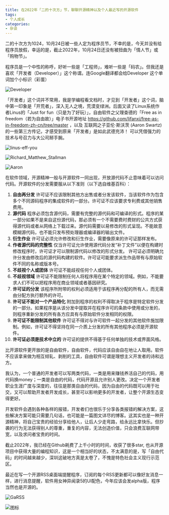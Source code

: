 ```yaml
---
title: 在2022年「二的十次方」节，聊聊开源精神以及个人最近写的开源软件
tags:
- 个人成长
categories:
- 杂谈
---
```


二的十次方为1024，10月24日被一些人定为程序员节，不幸的是，今天并没有给程序员放假，幸运的是，截止2022年，10月24日还没有被扭曲为「情人节」或「购物节」。

程序员是一个中性的称呼，好听一些是「工程师」，难听一些是「码农」。但我还是喜欢「开发者（Developer）」这个称谓。连Google翻译都会给Developer 这个单词加个小标识（彩蛋）

![Developer](https://cdn.fangyuanxiaozhan.com/assets/16666069253741YJ6fm5H.png)

「开发者」这个词并不常用，我是学编程看文档时，才见到「开发者」这个词，脑中第一印象是「开荒者」，深入无人之境，荒漠变绿洲。后面又读了Linux系统作者Linus的「Just for fun（只是为了好玩）」，自由软件之父理查德的「Free as in freedom（若为自由故）」电子书开源地址 https://github.com/lifanxi/free-as-in-freedom-zh-cn/tree/master ，以及 互联网之子亚伦·斯沃茨 (Aaron Swartz) 的一些第三方传记，才感受到原来「开发者」是如此武德充沛！ 可以凭借强力的技术与号召力与大公司掰手腕。

![linus-eff-you](https://cdn.fangyuanxiaozhan.com/assets/1666608469859ky3YZe84.jpeg)

![Richard_Matthew_Stallman](https://cdn.fangyuanxiaozhan.com/assets/1666608324497zM780t45.jpeg)

![Aaron](https://cdn.fangyuanxiaozhan.com/assets/1666608237824Cz030PBK.png)


在软件领域，开源精神一般与开源软件一同出现，开放源代码不止意味着可以访问代码。开源软件的分发需要服从以下准则（以下选自维基百科）：

1. **自由再分发** 许可证不应该限制其他方出售或者分发该软件，当该软件作为包含多个不同源码程序的集成软件的一部分。许可证不应该要求专利费或其他销售费用。
2. **源代码** 程序必须包含源代码，需要有完整的源代码和可编译的形式。程序的某一部分如果不是来自这份源代码，那必须有一个不需要费时费财的公共方式获得源代码或者从网络上下载过来。源代码需要以易修改的形式呈现。不能故意模糊源代码，也不能只发布预处理器或编译器的输出文件。
3. **衍生作业** 许可证必须允许修改和衍生作业，需要像原来的许可证那样发布。
4. **作者源代码的完整性** 仅当许可证允许使用源代码分发“补丁文件”以便在构建时修改程序时，许可证才可以限制源代码以修改的形式分发。 许可证必须明确允许分发由修改后的源代码构建的软件。许可证可能要求派生作品带有与原始软件不同的名称或版本号。
5. **不歧视个人或团体** 许可证不能歧视任何个人或团体。
6. **不歧视领域** 许可证不能限制任何人将程序用在某个特定的领域。例如，不能要求人们不可以把程序用在商业领域或者基因研究。
7. **许可证的分发** 该程序所附带的权利必须适用于该程序再分配的所有人，而无需由分配方执行额外的许可。
8. **许可证不能对一个产品特化** 附加到程序的权利不得取决于程序是特定软件分发的一部分。如果程序是从该分发中提取并在程序许可的条款中使用或分发的，则程序重新分发的所有各方应具有与原始软件分发相同的权限。
9. **许可证不能限制其他软件** 许可证不得对与许可软件一起分发的其他软件施加限制。例如，许可证不得坚持在同一介质上分发的所有其他程序必须是开源软件。
10. **许可证必须是技术中立的** 许可证的提供不得基于任何单独的技术或界面风格。

比开源软件更开放的是自由软件，自由软件，代码应该自由自在地让人取用。软件不应该拿来做为相互倾轧、剥削的工具，自由软件可谓是理想主义开发者的诗和远方。

我认为，一个普通的开发者可以写两类代码，一类是用来赚钱养活自己的代码，用代码换money；一类是自由的代码，代码开源且允许别人更改。决定一个开发者职业生涯广度与深度的，往往是那类自由的代码，因为自由的代码既可以用于社交，又可以帮助开发者开发成长，甚至可以影响更多的开发者，让整个开源生态变得更好。

开发软件会遇到各种各样的报错，开发者们也很乐于分享各类报错的解决方案，这些解决方案可能只需要几句话，也可能是一篇图文详尽的博客。这其实也是一种开源精神，将自己宝贵的经验分享给他人，让后人少走弯路，给永远比拿快乐。但抄袭的行为无法获得别人的尊重，重复的内容，无法创造价值，只会浪费互联网带宽，以及求问者宝贵的时间。

截止2022年，我已经在Github耗费了上千小时的时间，收获了很多star, 也从开源项目中获得大量的编程知识，这是一个相当好的状态，不太满意的是，写「自由代码」的时间越来越少，深圳这破地方真是太卷了，不愧是特色社会主义现行示范区。

最近在写一个开源RSS桌面端提醒程序，订阅的每个RSS更新都可以像好友消息一样，进行消息提醒，软件用女神异闻录5的UI配色，今年应该会发alpha版，程序当然也是开源的。



![GaRSS](https://cdn.fangyuanxiaozhan.com/assets/1666612161764B0eEbeK8.png)

![图标](https://cdn.fangyuanxiaozhan.com/assets/1666612220421KGC17hJt.png)
